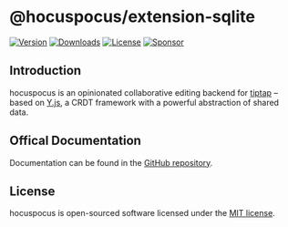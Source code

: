 # @hocuspocus/extension-sqlite
[![Version](https://img.shields.io/npm/v/@hocuspocus/extension-sqlite.svg?label=version)](https://www.npmjs.com/package/@hocuspocus/extension-sqlite)
[![Downloads](https://img.shields.io/npm/dm/@hocuspocus/extension-sqlite.svg)](https://npmcharts.com/compare/tiptap?minimal=true)
[![License](https://img.shields.io/npm/l/@hocuspocus/extension-sqlite.svg)](https://www.npmjs.com/package/@hocuspocus/extension-sqlite)
[![Sponsor](https://img.shields.io/static/v1?label=Sponsor&message=%E2%9D%A4&logo=GitHub)](https://github.com/sponsors/ueberdosis)

## Introduction
hocuspocus is an opinionated collaborative editing backend for [tiptap](https://github.com/ueberdosis/tiptap) – based on [Y.js](https://github.com/yjs/yjs), a CRDT framework with a powerful abstraction of shared data.

## Offical Documentation
Documentation can be found in the [GitHub repository](https://github.com/ueberdosis/hocuspocus).

## License
hocuspocus is open-sourced software licensed under the [MIT license](https://github.com/ueberdosis/hocuspocus/blob/main/LICENSE.md).
